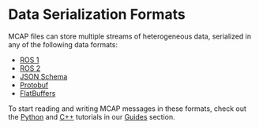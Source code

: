 # Data Serialization Formats

MCAP files can store multiple streams of heterogeneous data, serialized in any of the following data formats:

- [ROS 1](http://wiki.ros.org/)
- [ROS 2](https://docs.ros.org/)
- [JSON Schema](http://jsonschema.org/)
- [Protobuf](https://developers.google.com/protocol-buffers)
- [FlatBuffers](https://google.github.io/flatbuffers/)

To start reading and writing MCAP messages in these formats, check out the [Python](../guides/python/reading-writing-ros1.md) and [C++](../guides/cpp/writing-protobuf.md) tutorials in our [Guides](../getting-started/overview.md) section.
